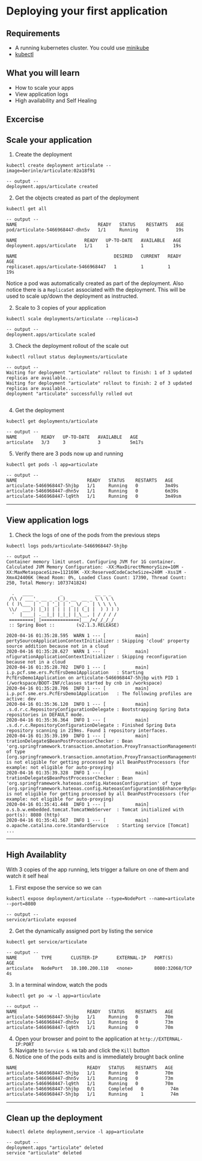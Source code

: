 # Deploying your first application

## Requirements
* A running kubernetes cluster. You could use [minikube](https://minikube.sigs.k8s.io/docs/start/)
* [kubectl](https://kubernetes.io/docs/tasks/tools/install-kubectl)

## What you will learn
* How to scale your apps
* View application logs
* High availability and Self Healing

## Excercise

## Scale your application
1. Create the deployment

```
kubectl create deployment articulate --image=berinle/articulate:02a18f91

-- output --
deployment.apps/articulate created
```

2. Get the objects created as part of the deployment
```
kubectl get all

-- output --
NAME                              READY   STATUS    RESTARTS   AGE
pod/articulate-5466968447-dhn5v   1/1     Running   0          19s

NAME                         READY   UP-TO-DATE   AVAILABLE   AGE
deployment.apps/articulate   1/1     1            1           19s

NAME                                    DESIRED   CURRENT   READY   AGE
replicaset.apps/articulate-5466968447   1         1         1       19s
```

Notice a pod was automatically created as part of the deployment. Also notice there is a `ReplicaSet` associated with the deployment. This will be used to scale up/down the deployment as instructed.

2. Scale to 3 copies of your application
```
kubectl scale deployments/articulate --replicas=3

-- output --
deployment.apps/articulate scaled
```

3. Check the deployment rollout of the scale out
```
kubectl rollout status deployments/articulate

-- output --
Waiting for deployment "articulate" rollout to finish: 1 of 3 updated replicas are available...
Waiting for deployment "articulate" rollout to finish: 2 of 3 updated replicas are available...
deployment "articulate" successfully rolled out
​
```

4. Get the deployment
```
kubectl get deployments/articulate

-- output --
NAME         READY   UP-TO-DATE   AVAILABLE   AGE
articulate   3/3     3            3           5m17s
```

5. Verify there are 3 pods now up and running
```
kubectl get pods -l app=articulate

-- output --
NAME                          READY   STATUS    RESTARTS   AGE
articulate-5466968447-5hjbp   1/1     Running   0          3m49s
articulate-5466968447-dhn5v   1/1     Running   0          6m39s
articulate-5466968447-lq9th   1/1     Running   0          3m49sm
```


---

## View application logs

1. Check the logs of one of the pods from the previous steps
```
kubectl logs pods/articulate-5466968447-5hjbp

-- output --
Container memory limit unset. Configuring JVM for 1G container.
Calculated JVM Memory Configuration: -XX:MaxDirectMemorySize=10M -XX:MaxMetaspaceSize=112169K -XX:ReservedCodeCacheSize=240M -Xss1M -Xmx424406K (Head Room: 0%, Loaded Class Count: 17390, Thread Count: 250, Total Memory: 1073741824)

  .   ____          _            __ _ _
 /\\ / ___'_ __ _ _(_)_ __  __ _ \ \ \ \
( ( )\___ | '_ | '_| | '_ \/ _` | \ \ \ \
 \\/  ___)| |_)| | | | | || (_| |  ) ) ) )
  '  |____| .__|_| |_|_| |_\__, | / / / /
 =========|_|==============|___/=/_/_/_/
 :: Spring Boot ::        (v2.1.3.RELEASE)

2020-04-16 01:35:28.595  WARN 1 --- [           main] pertySourceApplicationContextInitializer : Skipping 'cloud' property source addition because not in a cloud
2020-04-16 01:35:28.627  WARN 1 --- [           main] nfigurationApplicationContextInitializer : Skipping reconfiguration because not in a cloud
2020-04-16 01:35:28.702  INFO 1 --- [           main] i.p.pcf.sme.ers.PcfErsDemo1Application   : Starting PcfErsDemo1Application on articulate-5466968447-5hjbp with PID 1 (/workspace/BOOT-INF/classes started by cnb in /workspace)
2020-04-16 01:35:28.706  INFO 1 --- [           main] i.p.pcf.sme.ers.PcfErsDemo1Application   : The following profiles are active: dev
2020-04-16 01:35:36.120  INFO 1 --- [           main] .s.d.r.c.RepositoryConfigurationDelegate : Bootstrapping Spring Data repositories in DEFAULT mode.
2020-04-16 01:35:36.364  INFO 1 --- [           main] .s.d.r.c.RepositoryConfigurationDelegate : Finished Spring Data repository scanning in 219ms. Found 1 repository interfaces.
2020-04-16 01:35:39.199  INFO 1 --- [           main] trationDelegate$BeanPostProcessorChecker : Bean 'org.springframework.transaction.annotation.ProxyTransactionManagementConfiguration' of type [org.springframework.transaction.annotation.ProxyTransactionManagementConfiguration$$EnhancerBySpringCGLIB$$5590d5f4] is not eligible for getting processed by all BeanPostProcessors (for example: not eligible for auto-proxying)
2020-04-16 01:35:39.328  INFO 1 --- [           main] trationDelegate$BeanPostProcessorChecker : Bean 'org.springframework.hateoas.config.HateoasConfiguration' of type [org.springframework.hateoas.config.HateoasConfiguration$$EnhancerBySpringCGLIB$$d5112326] is not eligible for getting processed by all BeanPostProcessors (for example: not eligible for auto-proxying)
2020-04-16 01:35:41.448  INFO 1 --- [           main] o.s.b.w.embedded.tomcat.TomcatWebServer  : Tomcat initialized with port(s): 8080 (http)
2020-04-16 01:35:41.567  INFO 1 --- [           main] o.apache.catalina.core.StandardService   : Starting service [Tomcat]
...
```

---

## High Availablity

With 3 copies of the app running, lets trigger a failure on one of them and watch it self heal

1. First expose the service so we can 
```
kubectl expose deployment/articulate --type=NodePort --name=articulate --port=8080

-- output --
service/articulate exposed
```

2. Get the dynamically assigned port by listing the service
```
kubectl get service/articulate

-- output --
NAME         TYPE       CLUSTER-IP       EXTERNAL-IP   PORT(S)          AGE
articulate   NodePort   10.100.200.110   <none>        8080:32068/TCP   4s
```
3. In a terminal window, watch the pods
```
kubectl get po -w -l app=articulate

-- output --
NAME                          READY   STATUS    RESTARTS   AGE
articulate-5466968447-5hjbp   1/1     Running   0          70m
articulate-5466968447-dhn5v   1/1     Running   0          73m
articulate-5466968447-lq9th   1/1     Running   0          70m
```
4. Open your browser and point to the application at `http://EXTERNAL-IP:PORT`
5. Navigate to `Service & HA` tab and click the `Kill` button
6. Notice one of the pods exits and is immediately brought back online

```
NAME                          READY   STATUS    RESTARTS   AGE
articulate-5466968447-5hjbp   1/1     Running   0          70m
articulate-5466968447-dhn5v   1/1     Running   0          73m
articulate-5466968447-lq9th   1/1     Running   0          70m
articulate-5466968447-5hjbp   0/1     Completed   0          74m
articulate-5466968447-5hjbp   1/1     Running     1          74m
```
---

## Clean up the deployment

```
kubectl delete deployment,service -l app=articulate

-- output --
deployment.apps "articulate" deleted
service "articulate" deleted
```